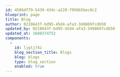 ```yaml
---
id: 4586df79-5439-434c-a220-7956b5bec8c2
blueprint: page
title: Blog
author: 0218643f-bd95-45d4-afa3-3498697cdb50
updated_by: 0218643f-bd95-45d4-afa3-3498697cdb50
updated_at: 1688374752
components:
  -
    id: ljgtj74i
    blog_section_title: Blogs
    blog: blogs
    type: blog_section
    enabled: true
---
```

